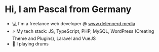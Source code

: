 # Hi, I am Pascal from Germany

- 💻 I'm a freelance web developer @ www.delennerd.media
- ⚡️ My tech stack: JS, TypeScript, PHP, MySQL, WordPress (Creating Theme and Plugins), Laravel and VueJS
- 🥁 I playing drums
